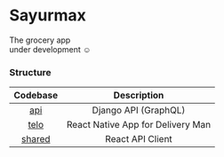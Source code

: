 # Sayurmax

The grocery app  
under development ☺

### Structure

|         Codebase          |            Description            |
| :-----------------------: | :-------------------------------: |
|        [api](api)         |       Django API (GraphQL)        |
|   [telo](packages/telo)   | React Native App for Delivery Man |
| [shared](packages/shared) |         React API Client          |
